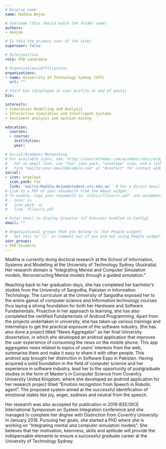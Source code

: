 ```yaml
---
# Display name
name: Madiha Anjum

# Username (this should match the folder name)
authors:
- manjum

# Is this the primary user of the site?
superuser: false

# Role/position
role: PhD candidate

# Organizations/Affiliations
organizations:
- name: University of Technology Sydney (UTS)
  url: ""

# Short bio (displayed in user profile at end of posts)
bio:

interests:
- Simulation Modelling and Analysis
- Interactive Simulation and Intelligent Systems
- Sentiment analysis and opinion mining

education:
  courses:
  - course:
    institution:
    year:

# Social/Academic Networking
# For available icons, see: https://sourcethemes.com/academic/docs/widgets/#icons
#   For an email link, use "fas" icon pack, "envelope" icon, and a link in the
#   form "mailto:your-email@example.com" or "#contact" for contact widget.
social:
- icon: envelope
  icon_pack: fas
  link: 'mailto:Madiha.Anjum@student.uts.edu.au'  # For a direct email link, use "mailto:test@example.org".
# Link to a PDF of your resume/CV from the About widget.
# To enable, copy your resume/CV to `static/files/cv.pdf` and uncomment the lines below.  
# - icon: cv
#   icon_pack: ai
#   link: files/cv.pdf

# Enter email to display Gravatar (if Gravatar enabled in Config)
email: ""

# Organizational groups that you belong to (for People widget)
#   Set this to `[]` or comment out if you are not using People widget.  
user_groups:
- PhD Students
---
```


Madiha is currently doing doctoral research at the School of Information, Systems and Modelling at the University of Technology Sydney (Australia). Her research domain is “Integrating Mental and Computer Simulation models; Reconstructing Mental models through a guided simulation.”

Reaching back to her graduation days, she has completed her bachelor’s studies from the University of Sargodha, Pakistan in Information Technology. The curriculum at the University of Sargodha exposed her to the entire gamut of computer science and Information technology courses thus laying a strong foundation for both her Hardware and Software Fundamentals. Proactive in her approach to learning, she has also completed the certified Fundamentals of Android Programming.
Apart from the projects undertaken in university, she has taken up various trainings and internships to get the practical exposure of the software industry. She has also done a project titled "News Aggregator” as her final University dissertation, in which she developed an android application that improves the user experience of consuming the news on the mobile phone. This app aggregates news related to topics of users’ interests from the web, summarise them and make it easy to share it with other people. This android app brought her distinction in Software Expo in Pakistan.
Having acquired a solid foundation in the field of computer science and her experience in software industry, lead her to the opportunity of postgraduate studies in the form of Master’s in Computer Science from Coventry University United Kingdom, where she developed an android application for her research project titled “Emotion recognition from Speech in Robotic agent”. The proposed system aimed at the successful identification of emotional states like joy, anger, sadness and neutral from the speech.

Her research was also accepted for publication in 2019 IEEE/SICE International Symposium on System Integration conference and she managed to complete her degree with Distinction from Coventry University in January 2018. Pursuing her goals, she started a PhD where she is working on “Integrating mental and computer simulation models”. She believes that her motivation, keenness, skills and aptitude will provide the indispensable elements to ensure a successful graduate career at the University of Technology Sydney.
